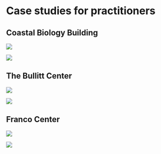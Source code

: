 # Case studies for practitioners

## Coastal Biology Building

![](<../.gitbook/assets/0 (14).png>)



![](<../.gitbook/assets/1 (31).png>)



## The Bullitt Center

![](<../.gitbook/assets/2 (8).png>)



![](<../.gitbook/assets/3 (9).png>)



## Franco Center

![](<../.gitbook/assets/4 (8).png>)



![](<../.gitbook/assets/5 (17).png>)
